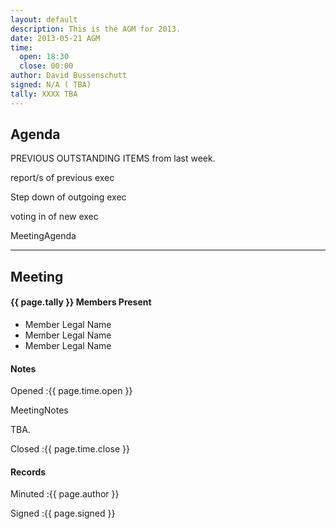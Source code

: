 ```yaml
---
layout: default
description: This is the AGM for 2013.
date: 2013-05-21 AGM
time:
  open: 18:30
  close: 00:00
author: David Bussenschutt
signed: N/A ( TBA) 
tally: XXXX TBA
---
```


## Agenda

PREVIOUS OUTSTANDING ITEMS from last week.

report/s of previous exec

Step down of outgoing exec

voting in of new exec

MeetingAgenda

---

## Meeting

#### {{ page.tally }} Members Present

* Member Legal Name
* Member Legal Name
* Member Legal Name

#### Notes

Opened
:{{ page.time.open }}

MeetingNotes

TBA.

Closed
:{{ page.time.close }}

#### Records

Minuted
:{{ page.author }}

Signed
:{{ page.signed }}
